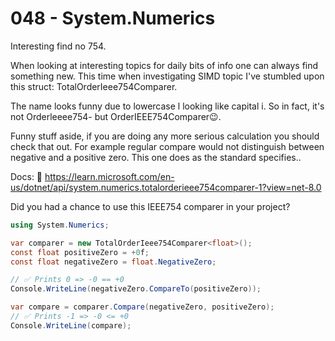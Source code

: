 # 048 - System.Numerics #

Interesting find no 754.

When looking at interesting topics for daily bits of info one can always find something new. This time when investigating SIMD topic I've stumbled upon this struct: TotalOrderIeee754Comparer<T>.

The name looks funny due to lowercase l looking like capital i. So in fact, it's not Orderleeee754- but OrderIEEE754Comparer😉.

Funny stuff aside, if you are doing any more serious calculation you should check that out. For example regular compare would not distinguish between negative and a positive zero. This one does as the standard specifies..

Docs: 📑 https://learn.microsoft.com/en-us/dotnet/api/system.numerics.totalorderieee754comparer-1?view=net-8.0

Did you had a chance to use this IEEE754 comparer in your project?


```csharp
using System.Numerics;

var comparer = new TotalOrderIeee754Comparer<float>();
const float positiveZero = +0f;
const float negativeZero = float.NegativeZero;

// ✅ Prints 0 => -0 == +0
Console.WriteLine(negativeZero.CompareTo(positiveZero));

var compare = comparer.Compare(negativeZero, positiveZero);
// ✅ Prints -1 => -0 <= +0
Console.WriteLine(compare);
```